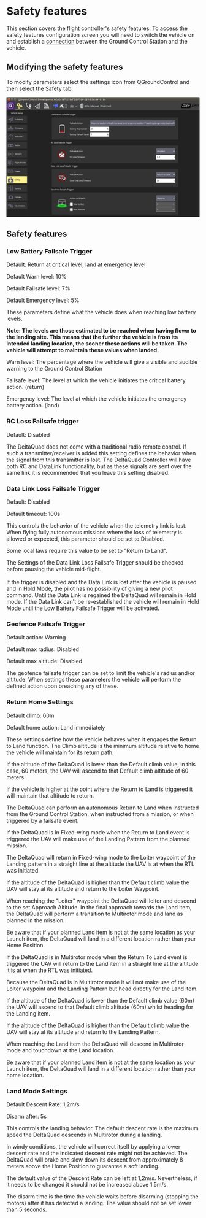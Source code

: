 # Safety features

This section covers the flight controller's safety features. To access the safety features configuration screen you will need to switch the vehicle on and establish a [connection](ground-control-station.md) between the Ground Control Station and the vehicle.

## Modifying the safety features

To modify parameters select the settings icon from QGroundControl and then select the Safety tab.

![](<../assets/QGC Safety.png>)

## Safety features

### Low Battery Failsafe Trigger

Default: Return at critical level, land at emergency level

Default Warn level: 10%

Default Failsafe level: 7%

Default Emergency level: 5%

These parameters define what the vehicle does when reaching low battery levels.

**Note: The levels are those estimated to be reached when having flown to the landing site. This means that the further the vehicle is from its intended landing location, the sooner these actions will be taken. The vehicle will attempt to maintain these values when landed.**

Warn level: The percentage where the vehicle will give a visible and audible warning to the Ground Control Station

Failsafe level: The level at which the vehicle initiates the critical battery action. (return)

Emergency level: The level at which the vehicle initiates the emergency battery action. (land)

### RC Loss Failsafe trigger

Default: Disabled

The DeltaQuad does not come with a traditional radio remote control. If such a transmitter/receiver is added this setting defines the behavior when the signal from this transmitter is lost. The DeltaQuad Controller will have both RC and DataLink functionality, but as these signals are sent over the same link it is recommended that you leave this setting disabled.

### Data Link Loss Failsafe Trigger

Default: Disabled

Default timeout: 100s

This controls the behavior of the vehicle when the telemetry link is lost. When flying fully autonomous missions where the loss of telemetry is allowed or expected, this parameter should be set to Disabled.&#x20;

Some local laws require this value to be set to "Return to Land".

The Settings of the Data Link Loss Failsafe Trigger should be checked before pausing the vehicle mid-flight.\
\
If the trigger is disabled and the Data Link is lost after the vehicle is paused and in Hold Mode, the pilot has no possibility of giving a new pilot command. Until the Data Link is regained the DeltaQuad will remain in Hold mode. If the Data Link can't be re-established the vehicle will remain in Hold Mode until the Low Battery Failsafe Trigger will be activated.

### Geofence Failsafe Trigger

Default action: Warning&#x20;

Default max radius: Disabled&#x20;

Default max altitude: Disabled

The geofence failsafe trigger can be set to limit the vehicle's radius and/or altitude. When settings these parameters the vehicle will perform the defined action upon breaching any of these.

### Return Home Settings

Default climb: 60m

Default home action: Land immediately

These settings define how the vehicle behaves when it engages the Return to Land function. The Climb altitude is the minimum altitude relative to home the vehicle will maintain for its return path.&#x20;

If the altitude of the DeltaQuad is lower than the Default climb value, in this case, 60 meters, the UAV will ascend to that Default climb altitude of 60 meters.

If the vehicle is higher at the point where the Return to Land is triggered it will maintain that altitude to return.

The DeltaQuad can perform an autonomous Return to Land when instructed from the Ground Control Station, when instructed from a mission, or when triggered by a failsafe event.&#x20;

If the DeltaQuad is in Fixed-wing mode when the Return to Land event is triggered the UAV will make use of the Landing Pattern from the planned mission.&#x20;

The DeltaQuad will return in Fixed-wing mode to the Loiter waypoint of the Landing pattern in a straight line at the altitude the UAV is at when the RTL was initiated.

If the altitude of the DeltaQuad is higher than the Default climb value the UAV will stay at its altitude and return to the Loiter Waypoint.

When reaching the "Loiter" waypoint the DeltaQuad will loiter and descend to the set Approach Altitude. In the final approach towards the Land item, the DeltaQuad will perform a transition to Multirotor mode and land as planned in the mission.&#x20;

Be aware that if your planned Land item is not at the same location as your Launch item, the DeltaQuad will land in a different location rather than your Home Position.

If the DeltaQuad is in Multirotor mode when the Return To Land event is triggered the UAV will return to the Land item in a straight line at the altitude it is at when the RTL was initiated.&#x20;

Because the DeltaQuad is in Multirotor mode it will not make use of the Loiter waypoint and the Landing Pattern but head directly for the Land item.

If the altitude of the DeltaQuad is lower than the Default climb value (60m) the UAV will ascend to that Default climb altitude (60m) whilst heading for the Landing item.

If the altitude of the DeltaQuad is higher than the Default climb value the UAV will stay at its altitude and return to the Landing Pattern.

When reaching the Land item the DeltaQuad will descend in Multirotor mode and touchdown at the Land location.

Be aware that if your planned Land item is not at the same location as your Launch item, the DeltaQuad will land in a different location rather than your home location.

### Land Mode Settings

Default Descent Rate: 1,2m/s

Disarm after: 5s

This controls the landing behavior. The default descent rate is the maximum speed the DeltaQuad descends in Multirotor during a landing.

In windy conditions, the vehicle will correct itself by applying a lower descent rate and the indicated descent rate might not be achieved. The DeltaQuad will brake and slow down its descent from approximately 8 meters above the Home Position to guarantee a soft landing.&#x20;

The default value of the Descent Rate can be left at 1,2m/s. Nevertheless, if it needs to be changed it should not be increased above 1.5m/s.

The disarm time is the time the vehicle waits before disarming (stopping the motors) after it has detected a landing. The value should not be set lower than 5 seconds.&#x20;
